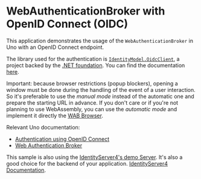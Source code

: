# WebAuthenticationBroker with OpenID Connect  (OIDC)

This application demonstrates the usage  of the `WebAuthenticationBroker` in Uno with an OpenID Connect endpoint.

The library used for the authentication  is [`IdentityModel.OidcClient`](https://github.com/IdentityModel/IdentityModel.OidcClient), a project backed by the [.NET  foundation](https://dotnetfoundation.org/projects/identitymodel). You can find the documentation [here](https://identitymodel.readthedocs.io/en/latest/native/overview.html).

Important: because browser  restrictions (popup blockers), opening a window must be done during the handling  of the event of a user interaction. So it's preferable to use the *manual  mode* instead of the automatic one and prepare the starting URL in  advance. If you don't care or if you're not planning to use WebAssembly, you can  use the *automatic  mode* and implement it directly the [WAB  Browser](https://identitymodel.readthedocs.io/en/latest/native/overview.html).

Relevant Uno documentation:

* [Authentication using OpenID Connect](https://platform.uno/docs/articles/features/open-id-connect.html)
* [Web Authentication Broker](https://platform.uno/docs/articles/features/web-authentication-broker.html)

This sample is also using the [IdentityServer4's demo Server](https://demo.identityserver.io/). It's also a good choice for the backend of your application. [IdentityServer4 Documentation](https://identityserver4.readthedocs.io/).